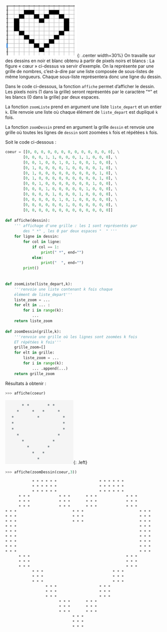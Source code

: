 ![image](data/272a.png){: .center width=30%}
On travaille sur des dessins en noir et blanc obtenu à partir de pixels noirs et blancs :
La figure « cœur » ci-dessus va servir d’exemple.
On la représente par une grille de nombres, c’est-à-dire par une liste composée de sous-listes de même longueurs.
Chaque sous-liste représentera donc une ligne du dessin.

Dans le code ci-dessous, la fonction `affiche` permet d’afficher le dessin. Les pixels noirs
(1 dans la grille) seront représentés par le caractère "*" et les blancs (0 dans la grille) par
deux espaces.

La fonction `zoomListe` prend en argument une liste `liste_depart` et un entier `k`. Elle
renvoie une liste où chaque élément de `liste_depart` est dupliqué `k` fois.

La fonction `zoomDessin` prend en argument la grille `dessin` et renvoie une grille où
toutes les lignes de `dessin` sont zoomées `k` fois et répétées `k` fois.

Soit le code ci-dessous :

```python linenums='1'
coeur = [[0, 0, 0, 0, 0, 0, 0, 0, 0, 0, 0, 0, 0], \
        [0, 0, 0, 1, 1, 0, 0, 0, 1, 1, 0, 0, 0], \
        [0, 0, 1, 0, 0, 1, 0, 1, 0, 0, 1, 0, 0], \
        [0, 1, 0, 0, 0, 0, 1, 0, 0, 0, 0, 1, 0], \
        [0, 1, 0, 0, 0, 0, 0, 0, 0, 0, 0, 1, 0], \
        [0, 1, 0, 0, 0, 0, 0, 0, 0, 0, 0, 1, 0], \
        [0, 0, 1, 0, 0, 0, 0, 0, 0, 0, 1, 0, 0], \
        [0, 0, 0, 1, 0, 0, 0, 0, 0, 1, 0, 0, 0], \
        [0, 0, 0, 0, 1, 0, 0, 0, 1, 0, 0, 0, 0], \
        [0, 0, 0, 0, 0, 1, 0, 1, 0, 0, 0, 0, 0], \
        [0, 0, 0, 0, 0, 0, 1, 0, 0, 0, 0, 0, 0], \
        [0, 0, 0, 0, 0, 0, 0, 0, 0, 0, 0, 0, 0]]

def affiche(dessin):
    ''' affichage d'une grille : les 1 sont représentés par 
        des " *" , les 0 par deux espaces "  " '''
    for ligne in dessin:
        for col in ligne:
            if col == 1:
                print(" *", end="")
            else:
                print("  ", end="")
        print()


def zoomListe(liste_depart,k):
    '''renvoie une liste contenant k fois chaque 
    élément de liste_depart'''
    liste_zoom = ...
    for elt in ... :
        for i in range(k):
            ...
    return liste_zoom

def zoomDessin(grille,k):
    '''renvoie une grille où les lignes sont zoomées k fois 
    ET répétées k fois'''
    grille_zoom=[]
    for elt in grille:
        liste_zoom = ...
        for i in range(k):
            ... .append(...)
    return grille_zoom
```

Résultats à obtenir :

```python
>>> affiche(coeur)
```
![image](data/272b.png){: .left}

```python
>>> affiche(zoomDessin(coeur,3))
```



                * * * * * *                   * * * * * *                  
                * * * * * *                   * * * * * *                  
                * * * * * *                   * * * * * *                  
          * * *             * * *       * * *             * * *            
          * * *             * * *       * * *             * * *            
          * * *             * * *       * * *             * * *            
    * * *                         * * *                         * * *      
    * * *                         * * *                         * * *      
    * * *                         * * *                         * * *      
    * * *                                                       * * *      
    * * *                                                       * * *      
    * * *                                                       * * *      
    * * *                                                       * * *      
    * * *                                                       * * *      
    * * *                                                       * * *      
          * * *                                           * * *            
          * * *                                           * * *            
          * * *                                           * * *            
                * * *                               * * *                  
                * * *                               * * *                  
                * * *                               * * *                  
                      * * *                   * * *                        
                      * * *                   * * *                        
                      * * *                   * * *                        
                            * * *       * * *                              
                            * * *       * * *                              
                            * * *       * * *                              
                                  * * *                                    
                                  * * *                                    
                                  * * *                                    


